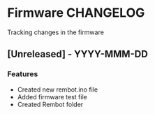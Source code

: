 # Firmware CHANGELOG
Tracking changes in the firmware

## [Unreleased] - YYYY-MMM-DD
### Features
- Created new rembot.ino file
- Added firmware test file
- Created Rembot folder
